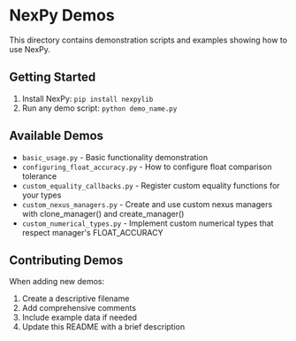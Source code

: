 # NexPy Demos

This directory contains demonstration scripts and examples showing how to use NexPy.

## Getting Started

1. Install NexPy: `pip install nexpylib`
2. Run any demo script: `python demo_name.py`

## Available Demos

- `basic_usage.py` - Basic functionality demonstration
- `configuring_float_accuracy.py` - How to configure float comparison tolerance
- `custom_equality_callbacks.py` - Register custom equality functions for your types
- `custom_nexus_managers.py` - Create and use custom nexus managers with clone_manager() and create_manager()
- `custom_numerical_types.py` - Implement custom numerical types that respect manager's FLOAT_ACCURACY

## Contributing Demos

When adding new demos:

1. Create a descriptive filename
2. Add comprehensive comments
3. Include example data if needed
4. Update this README with a brief description
